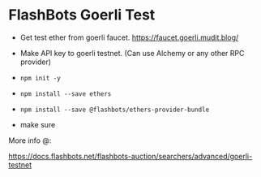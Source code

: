 # FlashBots Goerli Test

- Get test ether from goerli faucet. https://faucet.goerli.mudit.blog/

- Make API key to goerli testnet. (Can use Alchemy or any other RPC provider)

- `npm init -y`

- `npm install --save ethers`

- `npm install --save @flashbots/ethers-provider-bundle`

- make sure 


More info @:

https://docs.flashbots.net/flashbots-auction/searchers/advanced/goerli-testnet
